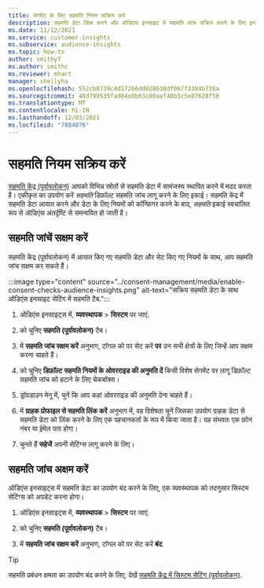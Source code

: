 ```yaml
---
title: सेगमेंट के लिए सहमति नियम सक्रिय करें
description: सहमति डेटा लिंक करने और ऑडिएंस इनसाइट में सहमति जांच सक्रिय करने के लिए इन चरणों का पालन करें. एक व्यवस्थापक सहमति जांच को अक्षम भी कर सकता है।
ms.date: 11/12/2021
ms.service: customer-insights
ms.subservice: audience-insights
ms.topic: how-to
author: smithy7
ms.author: smithc
ms.reviewer: mhart
manager: shellyha
ms.openlocfilehash: 552cb0739c4d17266dd028638df067f3384b738a
ms.sourcegitcommit: 48d799535fad84e8b63c80aef48b5c5e87628f58
ms.translationtype: MT
ms.contentlocale: hi-IN
ms.lasthandoff: 12/03/2021
ms.locfileid: "7884076"
---
```

# <a name="activate-consent-rules"></a>सहमति नियम सक्रिय करें

[सहमति केंद्र (पूर्वावलोकन)](../consent-management/overview.md) आपको विभिन्न स्रोतों से सहमति डेटा में सामंजस्य स्थापित करने में मदद करता है। एकीकृत का उपयोग करें *सहमति* डिफ़ॉल्ट सहमति जांच लागू करने के लिए इकाई। सहमति केंद्र में सहमति डेटा आयात करने और डेटा के लिए नियमों को कॉन्फ़िगर करने के बाद, *सहमति* इकाई स्वचालित रूप से ऑडिएंस अंतर्दृष्टि से समन्वयित हो जाती है।

## <a name="enable-consent-checks"></a>सहमति जांचें सक्षम करें

सहमति केंद्र (पूर्वावलोकन) में आयात किए गए सहमति डेटा और सेट किए गए नियमों के साथ, आप सहमति जांच सक्षम कर सकते हैं। 

:::image type="content" source="../consent-management/media/enable-consent-checks-audience-insights.png" alt-text="सक्रिय सहमति डेटा के साथ ऑडिएंस इनसाइट सेटिंग में सहमति टैब.":::

1. ऑडिएंस इनसाइट्स में, **व्यवस्थापक** > **सिस्टम** पर जाएं.

1. को चुनिए **सहमति (पूर्वावलोकन)** टैब।

1. में **सहमति जांच सक्षम करें** अनुभाग, टॉगल को पर सेट करें **पर** उन सभी क्षेत्रों के लिए जिन्हें आप सक्षम करना चाहते हैं।

1. को चुनिए **डिफ़ॉल्ट सहमति नियमों के ओवरराइड की अनुमति दें** किसी विशेष सेगमेंट पर लागू डिफ़ॉल्ट सहमति जांच को हटाने के लिए चेकबॉक्स। 

1. ड्रॉपडाउन मेनू में, चुनें कि आप कहां ओवरराइड की अनुमति देना चाहते हैं।     

1. में **ग्राहक प्रोफाइल से सहमति लिंक करें** अनुभाग में, वह विशेषता चुनें जिसका उपयोग ग्राहक डेटा से सहमति डेटा को लिंक करने के लिए एक पहचानकर्ता के रूप में किया जाता है। यह संभवतः एक फ़ोन नंबर या ईमेल पता होगा। 

1. चुनते हैं **सहेजें** अपनी सेटिंग्स लागू करने के लिए।

## <a name="disable-consent-checks"></a>सहमति जांच अक्षम करें

ऑडिएंस इनसाइट्स में सहमति डेटा का उपयोग बंद करने के लिए, एक व्यवस्थापक को तदनुसार सिस्टम सेटिंग्स को अपडेट करना होगा।

1. ऑडिएंस इनसाइट्स में, **व्यवस्थापक** > **सिस्टम** पर जाएं.

1. को चुनिए **सहमति (पूर्वावलोकन)** टैब।

1. में **सहमति जांच सक्षम करें** अनुभाग, टॉगल को पर सेट करें **बंद**.

> [!TIP]
> सहमति प्रबंधन क्षमता का उपयोग बंद करने के लिए, देखें [सहमति केंद्र में सिस्टम सेटिंग (पूर्वावलोकन)](../consent-management/system-settings.md).
